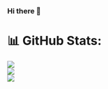 ### Hi there 👋

# 📊 GitHub Stats:
![](https://github-readme-stats.vercel.app/api?username=sushi426&theme=dark&hide_border=false&include_all_commits=false&count_private=false)<br/>
![](https://github-readme-streak-stats.herokuapp.com/?user=sushi426&theme=dark&hide_border=false)<br/>
![](https://github-readme-stats.vercel.app/api/top-langs/?username=sushi426&theme=dark&hide_border=false&include_all_commits=false&count_private=false&layout=compact)
